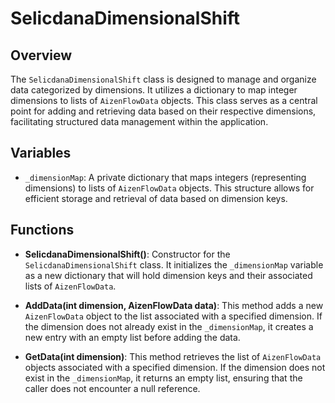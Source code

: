 # SelicdanaDimensionalShift

## Overview
The `SelicdanaDimensionalShift` class is designed to manage and organize data categorized by dimensions. It utilizes a dictionary to map integer dimensions to lists of `AizenFlowData` objects. This class serves as a central point for adding and retrieving data based on their respective dimensions, facilitating structured data management within the application.

## Variables
- `_dimensionMap`: A private dictionary that maps integers (representing dimensions) to lists of `AizenFlowData` objects. This structure allows for efficient storage and retrieval of data based on dimension keys.

## Functions
- **SelicdanaDimensionalShift()**: Constructor for the `SelicdanaDimensionalShift` class. It initializes the `_dimensionMap` variable as a new dictionary that will hold dimension keys and their associated lists of `AizenFlowData`.

- **AddData(int dimension, AizenFlowData data)**: This method adds a new `AizenFlowData` object to the list associated with a specified dimension. If the dimension does not already exist in the `_dimensionMap`, it creates a new entry with an empty list before adding the data.

- **GetData(int dimension)**: This method retrieves the list of `AizenFlowData` objects associated with a specified dimension. If the dimension does not exist in the `_dimensionMap`, it returns an empty list, ensuring that the caller does not encounter a null reference.